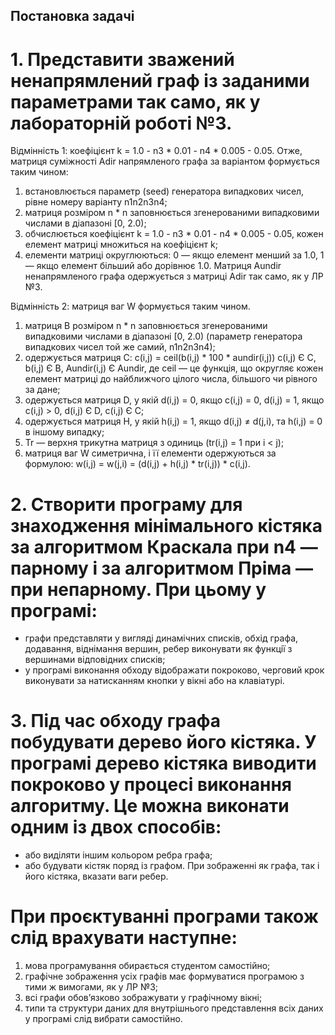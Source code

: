 ## Постановка задачi
# 1. Представити зважений ненапрямлений граф iз заданими параметрами так само, як у лабораторнiй роботi №3. 
Вiдмiннiсть 1: коефiцiєнт k = 1.0 - n3 * 0.01 - n4 * 0.005 - 0.05.  Отже, матриця сумiжностi Adir напрямленого графа за варiантом формується таким чином:
1) встановлюється параметр (seed) генератора випадкових чисел, рiвне номеру варiанту n1n2n3n4;
2) матриця розмiром n * n заповнюється згенерованими випадковими числами в дiапазонi [0, 2.0);
3) обчислюється коефiцiєнт k = 1.0 - n3 * 0.01 - n4 * 0.005 - 0.05, кожен елемент матрицi множиться на коефiцiєнт k;
4) елементи матрицi округлюються: 0 — якщо елемент менший за 1.0, 1 — якщо елемент бiльший або дорiвнює 1.0. Матриця Aundir ненапрямленого графа одержується з матрицi Adir так само, як у ЛР №3.

Вiдмiннiсть 2: матриця ваг W формується таким чином.
1) матриця B розмiром n * n заповнюється згенерованими випадковими числами в дiапазонi [0, 2.0) (параметр генератора випадкових чисел той же самий, n1n2n3n4);
2) одержується матриця C:
c(i,j) = ceil(b(i,j) * 100 * aundir(i,j))   c(i,j) Є C, b(i,j) Є B, Aundir(i,j) Є Aundir, де ceil — це функцiя, що округляє кожен елемент матрицi до найближчого цiлого числа, бiльшого чи рiвного за дане;
3) одержується матриця D, у якiй
d(i,j) = 0, якщо c(i,j) = 0,
d(i,j) = 1, якщо c(i,j) > 0, d(i,j) Є D, c(i,j) Є C;
4) одержується матриця H, у якiй
h(i,j) = 1, якщо d(i,j) ≠ d(j,i),
та h(i,j) = 0 в iншому випадку;
5) Tr — верхня трикутна матриця з одиниць (tr(i,j) = 1 при i < j);
6) матриця ваг W симетрична, i її елементи одержуються за формулою: w(i,j) = w(j,i) = (d(i,j) + h(i,j) * tr(i,j)) * c(i,j).

# 2. Створити програму для знаходження мiнiмального кiстяка за алгоритмом Краскала при n4 — парному i за алгоритмом Прiма — при непарному. При цьому у програмi:
- графи представляти у виглядi динамiчних спискiв, обхiд графа, додавання, вiднiмання вершин, ребер виконувати як функцiї з вершинами вiдповiдних спискiв;
- у програмi виконання обходу вiдображати покроково, черговий крок виконувати за натисканням кнопки у вiкнi або на клавiатурi.

# 3. Пiд час обходу графа побудувати дерево його кiстяка. У програмi дерево кiстяка виводити покроково у процесi виконання алгоритму. Це можна виконати одним iз двох способiв:
- або видiляти iншим кольором ребра графа;
- або будувати кiстяк поряд iз графом.
При зображеннi як графа, так i його кiстяка, вказати ваги ребер.

# При проєктуваннi програми також слiд врахувати наступне:
1) мова програмування обирається студентом самостiйно;
2) графiчне зображення усiх графiв має формуватися програмою з тими ж вимогами, як у ЛР №3;
3) всi графи обов’язково зображувати у графiчному вiкнi;
4) типи та структури даних для внутрiшнього представлення всiх даних у програмi слiд вибрати самостiйно.